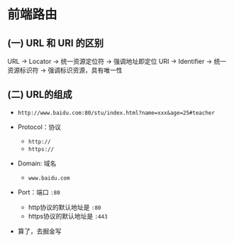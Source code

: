 # 前端路由

## (一) URL 和 URI 的区别
URL -> Locator -> 统一资源定位符 -> 强调地址即定位
URI -> Identifier -> 统一资源标识符 -> 强调标识资源，具有唯一性

## (二) URL的组成
- `http://www.baidu.com:80/stu/index.html?name=xxx&age=25#teacher`
- Protocol：协议
  - `http://`
  - `https://`
- Domain: 域名
  - `www.baidu.com`
- Port：端口 `:80`
  - http协议的默认地址是 `:80`
  - https协议的默认地址是 `:443`

- 算了，去掘金写